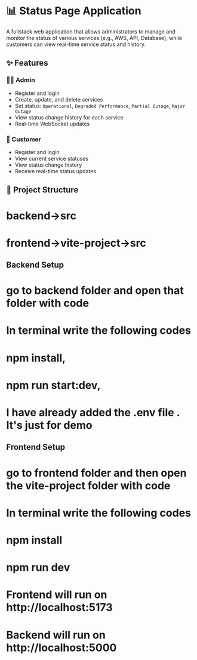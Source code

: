 # 📊 Status Page Application

A fullstack web application that allows administrators to manage and monitor the status of various services (e.g., AWS, API, Database), while customers can view real-time service status and history.

## ✨ Features

### 👨‍💻 Admin
- Register and login
- Create, update, and delete services
- Set status: `Operational`, `Degraded Performance`, `Partial Outage`, `Major Outage`
- View status change history for each service
- Real-time WebSocket updates

### 👤 Customer
- Register and login
- View current service statuses
- View status change history
- Receive real-time status updates

## 📁 Project Structure
# backend->src
# frontend->vite-project->src

## Backend Setup
# go to backend folder and open that folder with code 

# In terminal write the following codes

 # npm install,
 # npm run start:dev,
 # I have already added the .env file . It's just for demo

## Frontend Setup
# go to frontend folder and then open the vite-project folder with code
# In terminal write the following codes
  # npm install
  # npm run dev

# Frontend will run on http://localhost:5173
# Backend will run on http://localhost:5000
